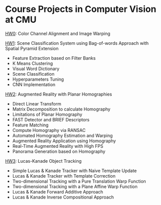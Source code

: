 # Course Projects in Computer Vision at CMU

[HW0](HW0/): Color Channel Alignment and Image Warping  
  
[HW1](HW1/): Scene Classification System using Bag-of-words Approach with Spatial Pyramid Extension
- Feature Extraction based on Filter Banks
- K Means Clustering
- Visual Word Dictionary
- Scene Classification
- Hyperparameters Tuning
- CNN Implementation  
  
[HW2](HW2/): Augmented Reality with Planar Homographies
- Direct Linear Transform
- Matrix Decomposition to calculate Homography
- Limitations of Planar Homography
- FAST Detector and BRIEF Descriptors
- Feature Matching
- Compute Homography via RANSAC
- Automated Homography Estimation and Warping
- Augmented Reality Application using Homography
- Real-Time Augmented Reality with High FPS
- Panorama Generation based on Homography  
  
[HW3](HW3/): Lucas-Kanade Object Tracking
- Simple Lucas & Kanade Tracker with Naive Template Update
- Lucas & Kanade Tracker with Template Correction
- Two-dimensional Tracking with a Pure Translation Warp Function
- Two-dimensional Tracking with a Plane Affine Warp Function
- Lucas & Kanade Forward Additive Approach
- Lucas & Kanade Inverse Compositional Approach
